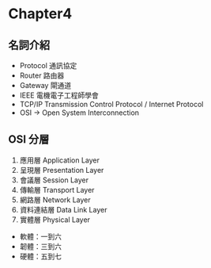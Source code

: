 # Chapter4

## 名詞介紹
- Protocol 通訊協定
- Router 路由器
- Gateway 閘通道
- IEEE 電機電子工程師學會
- TCP/IP Transmission Control Protocol / Internet Protocol
- OSI -> Open System Interconnection

## OSI 分層
1. 應用層    Application Layer
2. 呈現層    Presentation Layer
3. 會議層    Session Layer
4. 傳輸層    Transport Layer 
5. 網路層    Network Layer
6. 資料連結層 Data Link Layer
7. 實體層    Physical Layer

- 軟體：一到六
- 韌體：三到六
- 硬體：五到七
